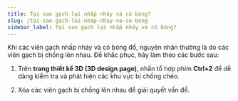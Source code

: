 ```yaml
---
title: Tại sao gạch lại nhấp nháy và có bóng?
slug: /tai-sao-gach-lai-nhap-nhay-va-co-bong
sidebar_label: Tại sao gạch lại nhấp nháy và có bóng?
---
```


Khi các viên gạch nhấp nháy và có bóng đổ, nguyên nhân thường là do các viên gạch bị chồng lên nhau. Để khắc phục, hãy làm theo các bước sau:

1. Trên **trang thiết kế 3D (3D design page)**, nhấn tổ hợp phím **Ctrl+2** để dễ dàng kiểm tra và phát hiện các khu vực bị chồng chéo.

2. Xóa các viên gạch bị chồng lên nhau để giải quyết vấn đề.